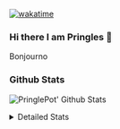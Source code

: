 [![wakatime](https://wakatime.com/badge/user/abd317df-612e-44b4-8787-15db7b574b2f.svg)](https://wakatime.com/@abd317df-612e-44b4-8787-15db7b574b2f)
### Hi there I am Pringles 👋

Bonjourno

### Github Stats
![PringlePot' Github Stats](https://github-readme-stats.vercel.app/api?username=PringlePot&show_icons=true&theme=dark&count_private=true)

<details>
  <summary>Detailed Stats</summary>
    
<!--START_SECTION:waka-->
![Code Time](http://img.shields.io/badge/Code%20Time-399%20hrs%2059%20mins-blue)

![Profile Views](http://img.shields.io/badge/Profile%20Views-3-blue)

![Lines of code](https://img.shields.io/badge/From%20Hello%20World%20I%27ve%20Written-110%20Thousand%20lines%20of%20code-blue)

**🐱 My GitHub Data** 

> 🏆 39 Contributions in the Year 2022
 > 
> 📦 90.7 kB Used in GitHub's Storage 
 > 
> 💼 Opted to Hire
 > 
> 📜 9 Public Repositories 
 > 
> 🔑 11 Private Repositories  
 > 
**I'm an Early 🐤** 

```text
🌞 Morning    124 commits    ████░░░░░░░░░░░░░░░░░░░░░   18.37% 
🌆 Daytime    274 commits    ██████████░░░░░░░░░░░░░░░   40.59% 
🌃 Evening    277 commits    ██████████░░░░░░░░░░░░░░░   41.04% 
🌙 Night      0 commits      ░░░░░░░░░░░░░░░░░░░░░░░░░   0.0%

```
📅 **I'm Most Productive on Sunday** 

```text
Monday       132 commits    █████░░░░░░░░░░░░░░░░░░░░   19.56% 
Tuesday      62 commits     ██░░░░░░░░░░░░░░░░░░░░░░░   9.19% 
Wednesday    73 commits     ██░░░░░░░░░░░░░░░░░░░░░░░   10.81% 
Thursday     94 commits     ███░░░░░░░░░░░░░░░░░░░░░░   13.93% 
Friday       45 commits     █░░░░░░░░░░░░░░░░░░░░░░░░   6.67% 
Saturday     121 commits    ████░░░░░░░░░░░░░░░░░░░░░   17.93% 
Sunday       148 commits    █████░░░░░░░░░░░░░░░░░░░░   21.93%

```


📊 **This Week I Spent My Time On** 

```text
⌚︎ Time Zone: Europe/Amsterdam

💬 Programming Languages: 
Go                       5 hrs 32 mins       ████████████░░░░░░░░░░░░░   48.54% 
TypeScript               4 hrs 48 mins       ██████████░░░░░░░░░░░░░░░   42.12% 
CSS                      59 mins             ██░░░░░░░░░░░░░░░░░░░░░░░   8.7% 
JavaScript               1 min               ░░░░░░░░░░░░░░░░░░░░░░░░░   0.28% 
Text                     1 min               ░░░░░░░░░░░░░░░░░░░░░░░░░   0.26%

🔥 Editors: 
WebStorm                 5 hrs 49 mins       ████████████░░░░░░░░░░░░░   51.11% 
GoLand                   5 hrs 34 mins       ████████████░░░░░░░░░░░░░   48.89%

🐱‍💻 Projects: 
Frontend                 5 hrs 49 mins       ████████████░░░░░░░░░░░░░   51.11% 
Backend                  5 hrs 24 mins       ███████████░░░░░░░░░░░░░░   47.38% 
gofiber-bug              9 mins              ░░░░░░░░░░░░░░░░░░░░░░░░░   1.46% 
Unknown Project          0 secs              ░░░░░░░░░░░░░░░░░░░░░░░░░   0.05%

💻 Operating System: 
Windows                  11 hrs 24 mins      █████████████████████████   100.0%

```

**I Mostly Code in Java** 

```text
Java                     7 repos             ███████████░░░░░░░░░░░░░░   43.75% 
JavaScript               2 repos             ███░░░░░░░░░░░░░░░░░░░░░░   12.5% 
TypeScript               2 repos             ███░░░░░░░░░░░░░░░░░░░░░░   12.5% 
Python                   1 repo              █░░░░░░░░░░░░░░░░░░░░░░░░   6.25% 
Kotlin                   1 repo              █░░░░░░░░░░░░░░░░░░░░░░░░   6.25%

```


**Timeline**

![Chart not found](https://raw.githubusercontent.com/PringlePot/PringlePot/main/charts/bar_graph.png) 


 Last Updated on 11/02/2022 00:40:09 UTC
<!--END_SECTION:waka-->

</details>

